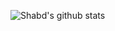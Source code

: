 ![Shabd's github stats](https://github-readme-stats.vercel.app/api?username=ShabdVeyyakula&show_icons=true&theme=synthwave)

